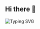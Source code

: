 ## Hi there 👋
![Typing SVG](https://readme-typing-svg.herokuapp.com?size=24&color=000000&font=Nunito&lines=Hello,+I'm+a+developer!;I+love+coding!)


<!--
**ST4RFKR/ST4RFKR** is a ✨ _special_ ✨ repository because its `README.md` (this file) appears on your GitHub profile.

Here are some ideas to get you started:

- 🔭 I’m currently working on ...
- 🌱 I’m currently learning ...
- 👯 I’m looking to collaborate on ...
- 🤔 I’m looking for help with ...
- 💬 Ask me about ...
- 📫 How to reach me: ...
- 😄 Pronouns: ...
- ⚡ Fun fact: ...
-->
